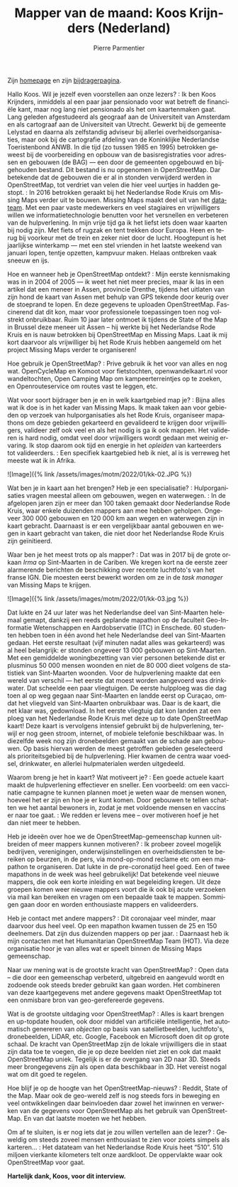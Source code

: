 ﻿---
title: "Mapper van de maand: Koos Krijnders (Nederland)"
featured: kk-01.jpeg
layout: post
category: motm
author: Pierre Parmentier
lang: nl
---

Zijn [homepage](https://www.openstreetmap.org/user/koos%20krijnders) en zijn [bijdragerpagina](https://hdyc.neis-one.org/?koos%20krijnders).

Hallo Koos. Wil je jezelf even voorstellen aan onze lezers?
: Ik ben Koos Krijnders, inmiddels al een paar jaar pensionado voor wat betreft de financiële kant, maar nog lang niet pensionado als het om kaartenmaken gaat. Lang geleden afgestudeerd als geograaf aan de Universiteit van Amsterdam en als cartograaf aan de Universiteit van Utrecht. Gewerkt bij de gemeente Lelystad en daarna als zelfstandig adviseur bij allerlei overheidsorganisaties, maar ook bij de cartografie afdeling van de Koninklijke Nederlandse Toeristenbond ANWB. In die tijd (zo tussen 1985 en 1995) betrokken geweest bij de voorbereiding en opbouw van de basisregistraties voor adressen en gebouwen (de BAG) — een door de gemeenten opgebouwd en bijgehouden bestand. Dit bestand is nu opgenomen in OpenStreetMap. Dar betekende dat de gebouwen die er al in stonden verwijderd werden in OpenStreetMap, tot verdriet van velen die hier veel uurtjes in hadden gestopt.
: In 2016 betrokken geraakt bij het Nederlandse Rode Kruis om Missing Maps verder uit te bouwen. Missing Maps maakt deel uit van het [datateam](https://www.510.global/). Met een paar vaste medewerkers en veel stagiaires en vrijwilligers willen we informatietechnologie benutten voor het versnellen en verbeteren van de hulpverlening. In mijn vrije tijd ga ik het liefst iets doen waar kaarten bij nodig zijn. Met fiets of rugzak en tent trekken door Europa. Heen en terug bij voorkeur met de trein en zeker niet door de lucht. Hoogtepunt is het jaarlijkse winterkamp — met een stel vrienden in het laatste weekend van januari lopen, tentje opzetten, kampvuur maken. Helaas ontbreken vaak sneeuw en ijs.

Hoe en wanneer heb je OpenStreetMap ontdekt?
: Mijn eerste kennismaking was in in 2004 of 2005 — ik weet het niet meer precies, maar ik las in een artikel dat een meneer in Assen, provincie Drenthe, tijdens het uitlaten van zijn hond de kaart van Assen met behulp van GPS tekende door keurig over de stoeprand te lopen. En deze gegevens te uploaden OpenStreetMap. Fascinerend dat dit kon, maar voor professionele toepassingen toen nog volstrekt onbruikbaar. Ruim 10 jaar later ontmoet ik tijdens de State of the Map in Brussel deze meneer uit Assen – hij werkte bij het Nederlandse Rode Kruis en is nauw betrokken bij OpenStreetMap en Missing Maps. Laat ik mij kort daarvoor als vrijwilliger bij het Rode Kruis hebben aangemeld om het project Missing Maps verder te organiseren!

Hoe gebruik je OpenStreetMap?
: Prive gebruik ik het voor van alles en nog wat. OpenCycleMap en Komoot voor fietstochten, openwandelkaart.nl voor wandeltochten, Open Camping Map om kampeerterreintjes op te zoeken, en Openrouteservice om routes vast te leggen, etc.

Wat voor soort bijdrager ben je en in welk kaartgebied map je?
: Bijna alles wat ik doe is in het kader van Missing Maps. Ik maak taken aan voor gebieden op verzoek van hulporganisaties als het Rode Kruis, organiseer mapathons om deze gebieden gekarteerd en gevalideerd te krijgen door vrijwilligers, valideer zelf ook veel en als het nodig is ga ik ook mappen. Het valideren is hard nodig, omdat veel door vrijwilligers wordt gedaan met weinig ervaring. Ik stop daarom ook tijd en energie in het *opleiden* van karteerders tot valideerders.
: Een specifiek kaartgebied heb ik niet, al is is verreweg het meeste wat ik in Afrika.

![Image]({% link /assets/images/motm/2022/01/kk-02.JPG %})

Wat ben je in kaart aan het brengen? Heb je een specialisatie?
: Hulporganisaties vragen meestal alleen om gebouwen, wegen en waterwegen.
: In de afgelopen jaren zijn er meer dan 100 taken gemaakt door Nederlandse Rode Kruis, waar enkele duizenden mappers aan mee hebben geholpen. Ongeveer 300&nbsp;000 gebouwen en 120&nbsp;000 km aan wegen en waterwegen zijn in kaart gebracht. Daarnaast is er een vergelijkbaar aantal gebouwen en wegen in kaart gebracht van taken, die niet door het Nederlandse Rode Kruis zijn geïnitieerd.

Waar ben je het meest trots op als mapper?
: Dat was in 2017 bij de grote orkaan *Irma* op Sint-Maarten in de Cariben. We kregen kort na de eerste zeer alarmerende berichten de beschikking over recente luchtfoto's van het franse IGN. Die moesten eerst bewerkt worden om ze in de *task manager* van Missing Maps te krijgen.

![Image]({% link /assets/images/motm/2022/01/kk-03.jpg %})

Dat lukte en 24 uur later was het Nederlandse deel van Sint-Maarten helemaal gemapt, dankzij een reeds geplande mapathon op de faculteit Geo-Informatie Wetenschappen en Aardobservatie (ITC) in Enschede. 60 studenten hebben toen in één avond het hele Nederlandse deel van Sint-Maarten gedaan. Het eerste resultaat (vijf minuten nadat alles was gekarteerd) was al heel belangrijk: er stonden ongeveer 13&nbsp;000 gebouwen op Sint-Maarten. Met een gemiddelde woningbezetting van vier personen betekende dist er plusminus 50&nbsp;000 mensen woonden en niet de 80&nbsp;000 dieet volgens de statistiek van Sint-Maarten woonden. Voor de hulpverlening maakte dat een wereld van verschil — het eerste dat moest worden aangevoerd was drinkwater. Dat scheelde een paar vliegtuigen.
De eerste hulpploeg was die dag toen al op weg gegaan naar Sint-Maarten en landde eerst op Curaçao, omdat het vliegveld van Sint-Maarten onbruikbaar was. Daar is de kaart, die net klaar was, gedownload. In het eerste vliegtuig dat kon landen zat een ploeg van het Nederlandse Rode Kruis met deze up to date OpenStreetMap kaart! Deze kaart is vervolgens intensief gebruikt bij de hulpverlening, terwijl er nog geen stroom, internet, of mobiele telefonie beschikbaar was.
In diezelfde week nog zijn dronebeelden gemaakt van de schade aan gebouwen. Op basis hiervan werden de meest getroffen gebieden geselecteerd als prioriteitsgebied bij de hulpverlening. Hier kwamen de centra waar voedsel, drinkwater, en allerlei hulpmaterialen werden uitgedeeld.

Waarom breng je het in kaart? Wat motiveert je?
: Een goede actuele kaart maakt de hulpverlening effectiever en sneller. Een voorbeeld: om een vaccinatie campagne te kunnen plannen moet je weten waar de mensen wonen, hoeveel het er zijn en hoe je er kunt komen. Door gebouwen te tellen schatten we het aantal bewoners in, zodat je met voldoende mensen en vaccins er naar toe gaat.
: We redden er levens mee – over motiveren hoef je het dan niet meer te hebben.

Heb je ideeën over hoe we de OpenStreetMap-gemeenschap kunnen uitbreiden of meer mappers kunnen motiveren?
: Ik probeer zoveel mogelijk bedrijven, verenigingen, onderwijsinstellingen en overheidsdiensten te bereiken op beurzen, in de pers, via mond-op-mond reclame etc om een mapathon te organiseren. Dat lukte in de pre-coronatijd heel goed. Een of twee mapathons in de week was heel gebruikelijk! Dat betekende veel nieuwe mappers, die ook een korte inleiding en wat begeleiding kregen. Uit deze groepen komen weer nieuwe mappers voort die ik ook bij acute verzoeken via mail kan bereiken en vragen om een bepaalde taak te mappen. Sommigen gaan door en worden enthousiaste mappers en valideerders.

Heb je contact met andere mappers?
: Dit coronajaar veel minder, maar daarvoor dus heel veel. Op een mapathon kwamen tussen de 25 en 150 deelnemers. Dat zijn dus duizenden mappers op per jaar.
: Daarnaast heb ik mijn contacten met het Humanitarian OpenStreetMap Team (HOT). Via deze organisatie hoor je van alles wat er speelt binnen de Missing Maps gemeenschap.

Naar uw mening wat is de grootste kracht van OpenStreetMap?
: Open data – die door een gemeenschap verbeterd, uitgebreid en aangevuld wordt en zodoende ook steeds breder gebruikt kan gaan worden. Het combineren van deze kaartgegevens met andere gegevens maakt OpenStreetMap tot een onmisbare bron van geo-gerefereerde  gegevens.

Wat is de grootste uitdaging voor OpenStreetMap?
: Alles is kaart brengen en up-topdate houden, ook door middel van artificiële intelligentie, het automatisch genereren van *objecten* op basis van satellietbeelden, luchtfoto's, dronebeelden, LiDAR, etc. Google, Facebook en Microsoft doen dit op grote schaal. De kracht van OpenStreetMap zijn de lokale vrijwilligers die in staat zijn data toe te voegen, die je op deze beelden niet ziet en ook dat maakt OpenStreetMap uniek. Tegelijk is er de overgang van 2D naar 3D. Steeds meer brongegevens zijn als open data beschikbaar in 3D. Het vereist nogal wat om dit goed te regelen.

Hoe blijf je op de hoogte van het OpenStreetMap-nieuws?
: Reddit, State of the Map. Maar ook de geo-wereld zelf is nog steeds fors in beweging en veel ontwikkelingen daar beinvloeden daar zowel het inwinnen en verwerken van de gegevens voor OpenStreetMap als het gebruik van OpenStreetMap. En van dat laatste moeten we het hebben.

Om af te sluiten, is er nog iets dat je zou willen vertellen aan de lezer?
: Geweldig om steeds zoveel mensen enthousiast te zien voor zoiets simpels als karteren...
: Het datateam van het Nederlandse Rode Kruis heet “510”. 510 miljoen vierkante kilometers telt onze aardkloot. De oppervlakte waar ook OpenStreetMap voor gaat.

**Hartelijk dank, Koos, voor dit interview.**
